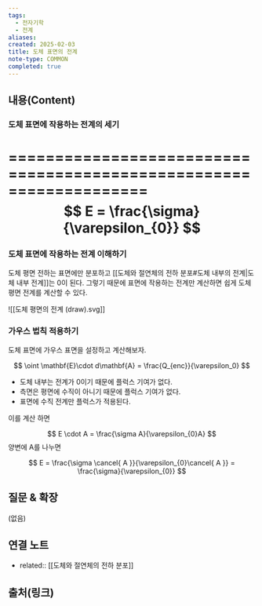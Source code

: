 ```yaml
---
tags:
  - 전자기학
  - 전계
aliases: 
created: 2025-02-03
title: 도체 표면의 전계
note-type: COMMON
completed: true
---
```



## 내용(Content)

### 도체 표면에 작용하는 전계의 세기

===================================================================
$$
E = \frac{\sigma}{\varepsilon_{0}}
$$
===================================================================

### 도체 표면에 작용하는 전계 이해하기

도체 평면 전하는 표면에만 분포하고 [[도체와 절연체의 전하 분포#도체 내부의 전계|도체 내부 전계]]는 0이 된다. 그렇기 때문에 표면에 작용하는 전계만 계산하면 쉽게 도체 평면 전계를 계산할 수 있다.

![[도체 평면의 전계 (draw).svg]]

### 가우스 법칙 적용하기

도체 표면에 가우스 표면을 설정하고 계산해보자.

$$
\oint \mathbf{E}\cdot d\mathbf{A} = \frac{Q_{enc}}{\varepsilon_0}
$$

- 도체 내부는 전계가 0이기 때문에 플럭스 기여가 없다.
- 측면은 평면에 수직이 아니기 때문에 플럭스 기여가 없다.
- 표면에 수직 전계만 플럭스가 적용된다.

이를 계산 하면 

$$
E \cdot A = \frac{\sigma A}{\varepsilon_{0}A}
$$
양변에 A를 나누면

$$
E = \frac{\sigma \cancel{ A }}{\varepsilon_{0}\cancel{ A }} = \frac{\sigma}{\varepsilon_{0}}
$$

## 질문 & 확장

(없음)

## 연결 노트

- related:: [[도체와 절연체의 전하 분포]]

## 출처(링크)





